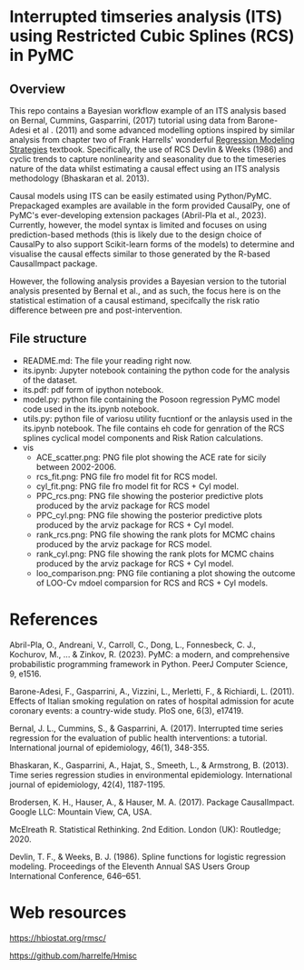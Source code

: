 # Interrupted timseries analysis (ITS) using Restricted Cubic Splines (RCS) in PyMC

## Overview 
This repo contains a Bayesian workflow example of an ITS analysis based on Bernal, Cummins, Gasparrini, (2017) tutorial using data from Barone-Adesi et al . (2011) and some advanced modelling options inspired by similar analysis from chapter two of Frank Harrells' wonderful [Regression Modeling Strategies](https://hbiostat.org/rmsc/) textbook. Specifically, the use of RCS Devlin & Weeks (1986) and cyclic trends to capture nonlinearity and seasonality due to the timeseries nature of the data whilst estimating a causal effect using an ITS analysis methodology (Bhaskaran et al. 2013).  

Causal models using ITS can be easily estimated using Python/PyMC. Prepackaged examples are available in the form provided CausalPy, one of PyMC's ever-developing extension packages (Abril-Pla et al., 2023). Currently, however, the model syntax is limited and focuses on using prediction-based methods (this is likely due to the design choice of CausalPy to also support Scikit-learn forms of the models) to determine and visualise the causal effects similar to those generated by the R-based CausalImpact package. 

However, the following analysis provides a Bayesian version to the tutorial analysis presented by Bernal et al., and as such, the focus here is on the statistical estimation of a causal estimand, specifcally the risk ratio difference between pre and post-intervention.

## File structure
- README.md: The file your reading right now.
- its.ipynb: Jupyter notebook containing the python code for the analysis of the dataset.
- its.pdf: pdf form of ipython notebook.
- model.py: python file containing the Posoon regression PyMC model code used in the its.ipynb notebook.
- utils.py: python file of variosu utility fucntionf or the anlaysis used in the its.ipynb notebook. The file contains eh code for genration of the RCS splines cyclical model components and Risk Ration calculations.
- vis 
  - ACE_scatter.png: PNG file plot showing the ACE rate for sicily between 2002-2006.
  - rcs_fit.png: PNG file fro model fit for RCS model. 
  - cyl_fit.png: PNG file fro model fit for RCS + Cyl model.
  - PPC_rcs.png: PNG file showing the posterior predictive plots produced by the arviz package for RCS model
  - PPC_cyl.png: PNG file showing the posterior predictive plots produced by the arviz package for RCS + Cyl model.
  - rank_rcs.png: PNG file showing the rank plots for MCMC chains produced by the arviz package for RCS model.
  - rank_cyl.png: PNG file showing the rank plots for MCMC chains produced by the arviz package for RCS + Cyl model.
  - loo_comparison.png: PNG file contianing a plot showing the outcome of LOO-Cv mdoel comparsion for RCS and RCS + Cyl models.


# References

Abril-Pla, O., Andreani, V., Carroll, C., Dong, L., Fonnesbeck, C. J., Kochurov, M., ... & Zinkov, R. (2023). PyMC: a modern, and comprehensive probabilistic programming framework in Python. PeerJ Computer Science, 9, e1516.

Barone-Adesi, F., Gasparrini, A., Vizzini, L., Merletti, F., & Richiardi, L. (2011). Effects of Italian smoking regulation on rates of hospital admission for acute coronary events: a country-wide study. PloS one, 6(3), e17419.

Bernal, J. L., Cummins, S., & Gasparrini, A. (2017). Interrupted time series regression for the evaluation of public health interventions: a tutorial. International journal of epidemiology, 46(1), 348-355.

Bhaskaran, K., Gasparrini, A., Hajat, S., Smeeth, L., & Armstrong, B. (2013). Time series regression studies in environmental epidemiology. International journal of epidemiology, 42(4), 1187-1195.

Brodersen, K. H., Hauser, A., & Hauser, M. A. (2017). Package CausalImpact. Google LLC: Mountain View, CA, USA.

McElreath R. Statistical Rethinking. 2nd Edition. London (UK): Routledge; 2020.

Devlin, T. F., & Weeks, B. J. (1986). Spline functions for logistic regression modeling. Proceedings of the Eleventh Annual SAS Users Group International Conference, 646–651.

# Web resources
https://hbiostat.org/rmsc/

https://github.com/harrelfe/Hmisc